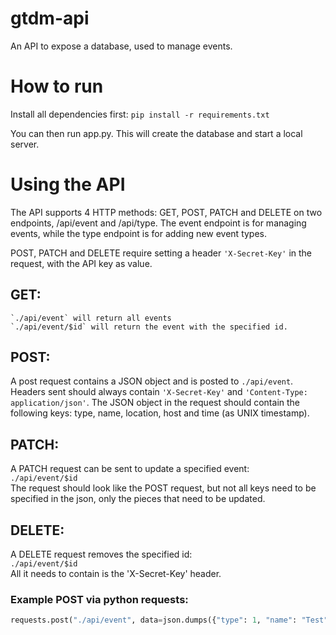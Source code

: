 # gtdm-api
An API to expose a database, used to manage events.

# How to run
Install all dependencies first:
    `pip install -r requirements.txt`

You can then run app.py. This will create the database and start a local server.

# Using the API
The API supports 4 HTTP methods: GET, POST, PATCH and DELETE on two endpoints, /api/event and /api/type. The event endpoint is for managing events, while the type endpoint is for adding new event types.

POST, PATCH and DELETE require setting a header `'X-Secret-Key'` in the request, with the API key as value.

## GET:  
    `./api/event` will return all events  
    `./api/event/$id` will return the event with the specified id.  

## POST:  
A post request contains a JSON object and is posted to `./api/event`. Headers sent should always contain `'X-Secret-Key'` and `'Content-Type: application/json'`. The JSON object in the request should contain the following keys: type, name, location, host and time (as UNIX timestamp).

## PATCH:  
A PATCH request can be sent to update a specified event:  
    `./api/event/$id`  
    The request should look like the POST request, but not all keys need to be specified in the json, only the pieces that need to be updated.

## DELETE:  
A DELETE request removes the specified id:  
    `./api/event/$id`  
All it needs to contain is the 'X-Secret-Key' header.  

### Example POST via python requests:  
``` python
requests.post("./api/event", data=json.dumps({"type": 1, "name": "Test", "location": "Location", "host": "Host", "time": 0000000000}), headers={'content-type': 'application/json', 'X-Secret-Key': ''})
```
